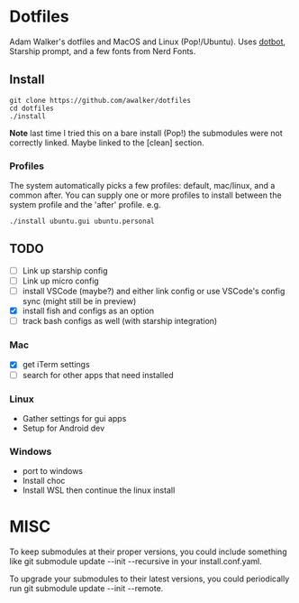 # Dotfiles

Adam Walker's dotfiles and MacOS and Linux (Pop!/Ubuntu). Uses [dotbot](https://git.io/dotbot), Starship prompt, and a few fonts from Nerd Fonts.

## Install

    git clone https://github.com/awalker/dotfiles
    cd dotfiles
    ./install

**Note** last time I tried this on a bare install (Pop!) the submodules were not correctly linked. Maybe linked to the [clean] section.

### Profiles

The system automatically picks a few profiles: default, mac/linux, and a common after. You can supply one or more profiles to install between the system profile and the 'after' profile. e.g.

    ./install ubuntu.gui ubuntu.personal

## TODO

- [ ] Link up starship config
- [ ] Link up micro config
- [ ] install VSCode (maybe?) and either link config or use VSCode's config sync (might still be in preview)
- [x] install fish and configs as an option
- [ ] track bash configs as well (with starship integration)

### Mac

- [x] get iTerm settings
- [ ] search for other apps that need installed

### Linux

- Gather settings for gui apps
- Setup for Android dev

### Windows

- port to windows
- Install choc
- Install WSL then continue the linux install

# MISC

To keep submodules at their proper versions, you could include something like git submodule update --init --recursive in your install.conf.yaml.

To upgrade your submodules to their latest versions, you could periodically run git submodule update --init --remote.
